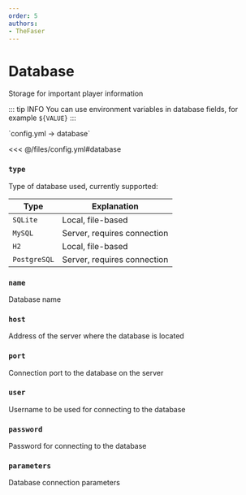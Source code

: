 ```yaml
---
order: 5
authors:
- TheFaser
---
```


# Database

Storage for important player information

::: tip INFO
You can use environment variables in database fields, for example `${VALUE}`
:::

[//]: # (config.yml)
<!--@include: @/parts/words.md#setting-->
<!--@include: @/parts/words.md#path--> `config.yml → database`

<!--@include: @/parts/words.md#default-->
<<< @/files/config.yml#database

### `type`

Type of database used, currently supported:

| Type          | Explanation                       |
|--------------|-----------------------------------|
| `SQLite`     | Local, file-based                 |
| `MySQL`      | Server, requires connection       |
| `H2`         | Local, file-based                 |
| `PostgreSQL` | Server, requires connection       |

### `name`

Database name

### `host`

Address of the server where the database is located

### `port`

Connection port to the database on the server

### `user`

Username to be used for connecting to the database

### `password`

Password for connecting to the database

### `parameters`

Database connection parameters